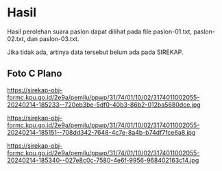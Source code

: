# Hasil

Hasil perolehan suara paslon dapat dilihat pada file paslon-01.txt, paslon-02.txt, dan paslon-03.txt.

Jika tidak ada, artinya data tersebut belum ada pada SIREKAP.

## Foto C Plano

https://sirekap-obj-formc.kpu.go.id/2e9a/pemilu/ppwp/31/74/01/10/02/3174011002055-20240214-185233--720eb3be-5df0-40b3-86b2-012ba5680dce.jpg

https://sirekap-obj-formc.kpu.go.id/2e9a/pemilu/ppwp/31/74/01/10/02/3174011002055-20240214-185151--708dd342-7648-4c7e-8a4b-b74df7fce6a8.jpg

https://sirekap-obj-formc.kpu.go.id/2e9a/pemilu/ppwp/31/74/01/10/02/3174011002055-20240214-185340--027e8c0c-7580-4e6f-9956-968402163c14.jpg
